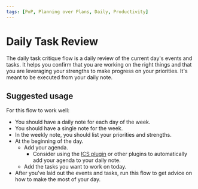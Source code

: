 ```yaml
---
tags: [PoP, Planning over Plans, Daily, Productivity]
---
```

# Daily Task Review

The daily task critique flow is a daily review of the current day's events and tasks. It helps you confirm that you are working on the right things and that you are leveraging your strengths to make progress on your priorities. It's meant to be executed from your daily note.

## Suggested usage

For this flow to work well:

- You should have a daily note for each day of the week.
- You should have a single note for the week.
- In the weekly note, you should list your priorities and strengths.
- At the beginning of the day.
  - Add your agenda.
    - Consider using the [ICS plugin](https://github.com/muness/obsidian-ics) or other plugins to automatically add your agenda to your daily note.
  - Add the tasks you want to work on today.
- After you've laid out the events and tasks, run this flow to get advice on how to make the most of your day.
